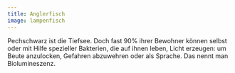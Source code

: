 ```yaml
---
title: Anglerfisch
image: lampenfisch
---
```


Pechschwarz ist die Tiefsee. Doch fast 90% ihrer Bewohner können selbst oder mit Hilfe spezieller Bakterien, die auf ihnen leben, Licht erzeugen: um Beute anzulocken, Gefahren abzuwehren oder als Sprache. Das nennt man Biolumineszenz.